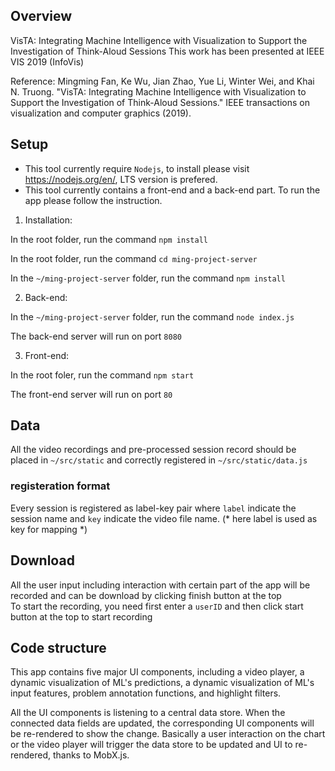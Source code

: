 ## Overview
VisTA: Integrating Machine Intelligence with Visualization to Support the Investigation of Think-Aloud Sessions
This work has been presented at IEEE VIS 2019 (InfoVis)

Reference:
Mingming Fan, Ke Wu, Jian Zhao, Yue Li, Winter Wei, and Khai N. Truong. "VisTA: Integrating Machine Intelligence with Visualization to Support the Investigation of Think-Aloud Sessions." IEEE transactions on visualization and computer graphics (2019). 


## Setup
* This tool currently require ``Nodejs``, to install please visit https://nodejs.org/en/, LTS version is prefered.  
* This tool currently contains a front-end and a back-end part. To run the app please follow the instruction.

1. Installation:

In the root folder, run the command `npm install`

In the root folder, run the command `cd ming-project-server`

In the `~/ming-project-server` folder, run the command `npm install`

2. Back-end:

In the `~/ming-project-server` folder, run the command `node index.js`

The back-end server will run on port `8080`

3. Front-end:

In the root foler, run the command `npm start`

The front-end server will run on port `80`

## Data
All the video recordings and pre-processed session record should be placed in `~/src/static` and correctly registered in `~/src/static/data.js`

### registeration format
Every session is registered as label-key pair where `label` indicate the session name and `key` indicate the video file name. (* here label is used as key for mapping *)

## Download

All the user input including interaction with certain part of the app will be recorded and can be download by clicking finish button at the top  
To start the recording, you need first enter a `userID` and then click start button at the top to start recording

## Code structure
This app contains five major UI components, including a video player, a dynamic visualization of ML's predictions, a dynamic visualization of ML's input features, problem annotation functions, and highlight filters.
  
All the UI components is listening to a central data store. When the connected data fields are updated, the corresponding UI components will be re-rendered to show the change. Basically a user interaction on the chart or the video player will trigger the data store to be updated and UI to re-rendered, thanks to MobX.js.



